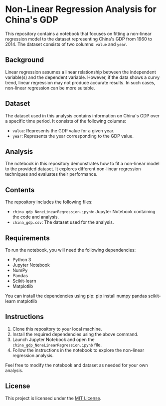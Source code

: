 # Non-Linear Regression Analysis for China's GDP

This repository contains a notebook that focuses on fitting a non-linear regression model to the dataset representing China's GDP from 1960 to 2014. The dataset consists of two columns: `value` and `year`.

## Background

Linear regression assumes a linear relationship between the independent variable(s) and the dependent variable. However, if the data shows a curvy trend, linear regression may not produce accurate results. In such cases, non-linear regression can be more suitable.

## Dataset

The dataset used in this analysis contains information on China's GDP over a specific time period. It consists of the following columns:

- `value`: Represents the GDP value for a given year.
- `year`: Represents the year corresponding to the GDP value.

## Analysis

The notebook in this repository demonstrates how to fit a non-linear model to the provided dataset. It explores different non-linear regression techniques and evaluates their performance.

## Contents

The repository includes the following files:

- `china_gdp_NoneLinearRegression.ipynb`: Jupyter Notebook containing the code and analysis.
- `china_gdp.csv`: The dataset used for the analysis.

## Requirements

To run the notebook, you will need the following dependencies:

- Python 3
- Jupyter Notebook
- NumPy
- Pandas
- Scikit-learn
- Matplotlib

You can install the dependencies using pip:
pip install numpy pandas scikit-learn matplotlib


## Instructions

1. Clone this repository to your local machine.
2. Install the required dependencies using the above command.
3. Launch Jupyter Notebook and open the `china_gdp_NoneLinearRegression.ipynb` file.
4. Follow the instructions in the notebook to explore the non-linear regression analysis.

Feel free to modify the notebook and dataset as needed for your own analysis.

## License

This project is licensed under the [MIT License](LICENSE).


